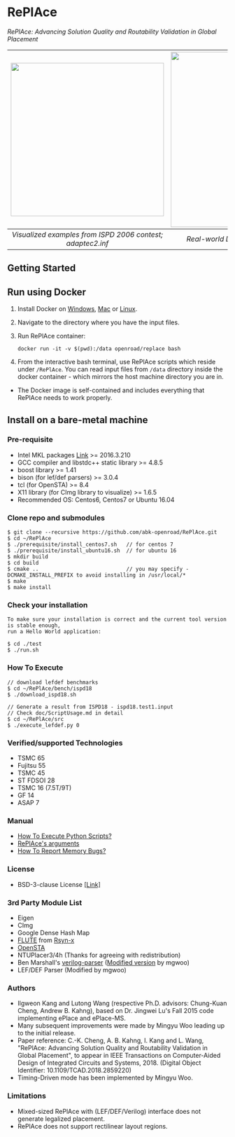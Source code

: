 # RePlAce
*RePlAce: Advancing Solution Quality and Routability Validation in Global Placement* 

| <img src="/doc/image/adaptec2.inf.gif" width=350px> | <img src="/doc/image/coyote_TSMC16.gif" width=400px> | 
|:--:|:--:|
| *Visualized examples from ISPD 2006 contest; adaptec2.inf* |*Real-world Design: Coyote (TSMC16 7.5T)* |

## Getting Started

## Run using Docker
1. Install Docker on [Windows](https://docs.docker.com/docker-for-windows/), [Mac](https://docs.docker.com/docker-for-mac/) or [Linux](https://docs.docker.com/install/).
2. Navigate to the directory where you have the input files.
3. Run RePlAce container:

       docker run -it -v $(pwd):/data openroad/replace bash

4. From the interactive bash terminal, use RePlAce scripts which reside under `/RePlAce`. You can read input files from `/data` directory inside the docker container - which mirrors the host machine directory you are in. 

* The Docker image is self-contained and includes everything that RePlAce needs to work properly.

## Install on a bare-metal machine

### Pre-requisite
* Intel MKL packages [Link](https://software.intel.com/en-us/articles/free-ipsxe-tools-and-libraries) >= 2016.3.210
* GCC compiler and libstdc++ static library >= 4.8.5
* boost library >= 1.41
* bison (for lef/def parsers) >= 3.0.4
* tcl (for OpenSTA) >= 8.4
* X11 library (for CImg library to visualize) >= 1.6.5
* Recommended OS: Centos6, Centos7 or Ubuntu 16.04

### Clone repo and submodules 
    $ git clone --recursive https://github.com/abk-openroad/RePlAce.git
    $ cd ~/RePlAce
    $ ./prerequisite/install_centos7.sh   // for centos 7
    $ ./prerequisite/install_ubuntu16.sh  // for ubuntu 16
    $ mkdir build
    $ cd build
    $ cmake ..                            // you may specify -DCMAKE_INSTALL_PREFIX to avoid installing in /usr/local/*
    $ make 
    $ make install

   
### Check your installation
    To make sure your installation is correct and the current tool version is stable enough, 
    run a Hello World application:

    $ cd ./test
    $ ./run.sh
 
### How To Execute
    // download lefdef benchmarks
    $ cd ~/RePlAce/bench/ispd18
    $ ./download_ispd18.sh
    
    // Generate a result from ISPD18 - ispd18.test1.input
    // Check doc/ScriptUsage.md in detail
    $ cd ~/RePlAce/src
    $ ./execute_lefdef.py 0 
    

### Verified/supported Technologies
* TSMC 65
* Fujitsu 55
* TSMC 45
* ST FDSOI 28
* TSMC 16 (7.5T/9T)
* GF 14
* ASAP 7


### Manual
* [How To Execute Python Scripts?](doc/ScriptUsage.md)
* [RePlAce's arguments](doc/BinaryArguments.md)
* [How To Report Memory Bugs?](doc/ReportMemoryBug.md)
    
### License
* BSD-3-clause License [[Link]](LICENSE)

### 3rd Party Module List
* Eigen
* CImg
* Google Dense Hash Map
* [FLUTE](https://github.com/RsynTeam/rsyn-x/tree/master/rsyn/src/rsyn/3rdparty/flute) from [Rsyn-x](https://github.com/RsynTeam/rsyn-x)
* [OpenSTA](https://github.com/abk-openroad/OpenSTA)
* NTUPlacer3/4h (Thanks for agreeing with redistribution)
* Ben Marshall's [verilog-parser](https://github.com/ben-marshall/verilog-parser) ([Modified version](https://github.com/mgwoo/verilog-parser) by mgwoo)
* LEF/DEF Parser (Modified by mgwoo)


### Authors
- Ilgweon Kang and Lutong Wang (respective Ph.D. advisors: Chung-Kuan Cheng, Andrew B. Kahng), based on Dr. Jingwei Lu's Fall 2015 code implementing ePlace and ePlace-MS.
- Many subsequent improvements were made by Mingyu Woo leading up to the initial release.
- Paper reference: C.-K. Cheng, A. B. Kahng, I. Kang and L. Wang, "RePlAce: Advancing Solution Quality and Routability Validation in Global Placement", to appear in IEEE Transactions on Computer-Aided Design of Integrated Circuits and Systems, 2018.  (Digital Object Identifier: 10.1109/TCAD.2018.2859220)
- Timing-Driven mode has been implemented by Mingyu Woo.

### Limitations
* Mixed-sized RePlAce with (LEF/DEF/Verilog) interface does not generate legalized placement.
* RePlAce does not support rectilinear layout regions.
